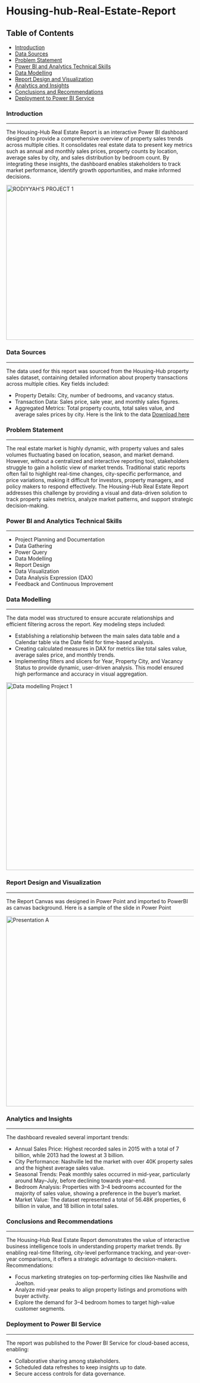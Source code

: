 # Housing-hub-Real-Estate-Report

## Table of Contents

- [Introduction](#introduction)
- [Data Sources](#data-sources)
- [Problem Statement](#problem-statement)
- [Power BI and Analytics Technical Skills](#power-bi-and-analytics-technical-skills)
- [Data Modelling](#data-modelling)
- [Report Design and Visualization](#report-design-and-visualization)
- [Analytics and Insights](#analytics-and-insights)
- [Conclusions and Recommendations](#conclusions-and-recommendations)
- [Deployment to Power BI Service](#deployment-to-power-bi-service)

### Introduction
---

The Housing-Hub Real Estate Report is an interactive Power BI dashboard designed to provide a comprehensive overview of property sales trends across multiple cities. It consolidates real estate data to present key metrics such as annual and monthly sales prices, property counts by location, average sales by city, and sales distribution by bedroom count. By integrating these insights, the dashboard enables stakeholders to track market performance, identify growth opportunities, and make informed decisions.

<img width="745" height="415" alt="RODIYYAH'S PROJECT 1" src="https://github.com/user-attachments/assets/a5b1eda3-844e-40ff-a23f-a5ab84a36c1e" />

### Data Sources
---

The data used for this report was sourced from the Housing-Hub property sales dataset, containing detailed information about property transactions across multiple cities. Key fields included:
- Property Details: City, number of bedrooms, and vacancy status.
- Transaction Data: Sales price, sale year, and monthly sales figures.
- Aggregated Metrics: Total property counts, total sales value, and average sales prices by city.
  Here is the link to the data [Download here](https://drive.google.com/file/d/161wLH6DHmi_6aq5HG_TbJzIGVXkGcafO/view?usp=drivesdk)

### Problem Statement
---

The real estate market is highly dynamic, with property values and sales volumes fluctuating based on location, season, and market demand. However, without a centralized and interactive reporting tool, stakeholders struggle to gain a holistic view of market trends. Traditional static reports often fail to highlight real-time changes, city-specific performance, and price variations, making it difficult for investors, property managers, and policy makers to respond effectively. The Housing-Hub Real Estate Report addresses this challenge by providing a visual and data-driven solution to track property sales metrics, analyze market patterns, and support strategic decision-making.

### Power BI and Analytics Technical Skills
---

- Project Planning and Documentation
- Data Gathering
- Power Query
- Data Modelling
- Report Design
- Data Visualization
- Data Analysis Expression (DAX)
- Feedback and Continuous Improvement

### Data Modelling
---

The data model was structured to ensure accurate relationships and efficient filtering across the report. Key modeling steps included:
- Establishing a relationship between the main sales data table and a Calendar table via the Date field for time-based analysis.
- Creating calculated measures in DAX for metrics like total sales value, average sales price, and monthly trends.
- Implementing filters and slicers for Year, Property City, and Vacancy Status to provide dynamic, user-driven analysis.
This model ensured high performance and accuracy in visual aggregation.

<img width="747" height="503" alt="Data modelling Project 1" src="https://github.com/user-attachments/assets/679f6fb8-3e3e-4354-b2c5-ff8b87181bc2" />

### Report Design and Visualization
---

The Report Canvas was designed in Power Point and imported to PowerBI as canvas background. Here is a sample of the slide in Power Point

<img width="918" height="510" alt="Presentation A" src="https://github.com/user-attachments/assets/a600422a-5978-457f-9ec1-73c2fb2e6167" />

### Analytics and Insights
---

The dashboard revealed several important trends:
- Annual Sales Price: Highest recorded sales in 2015 with a total of 7 billion, while 2013 had the lowest at 3 billion.
- City Performance: Nashville led the market with over 40K property sales and the highest average sales value.
- Seasonal Trends: Peak monthly sales occurred in mid-year, particularly around May–July, before declining towards year-end.
- Bedroom Analysis: Properties with 3–4 bedrooms accounted for the majority of sales value, showing a preference in the buyer’s market.
- Market Value: The dataset represented a total of 56.48K properties, 6 billion in value, and 18 billion in total sales.

 ### Conclusions and Recommendations
 ---

  The Housing-Hub Real Estate Report demonstrates the value of interactive business intelligence tools in understanding property market trends. By enabling real-time filtering, city-level performance tracking, and year-over-year comparisons, it offers a strategic advantage to decision-makers.
Recommendations:
- Focus marketing strategies on top-performing cities like Nashville and Joelton.
- Analyze mid-year peaks to align property listings and promotions with buyer activity.
- Explore the demand for 3–4 bedroom homes to target high-value customer segments.

 ### Deployment to Power BI Service
 ---

The report was published to the Power BI Service for cloud-based access, enabling:
- Collaborative sharing among stakeholders.
- Scheduled data refreshes to keep insights up to date.
- Secure access controls for data governance.

